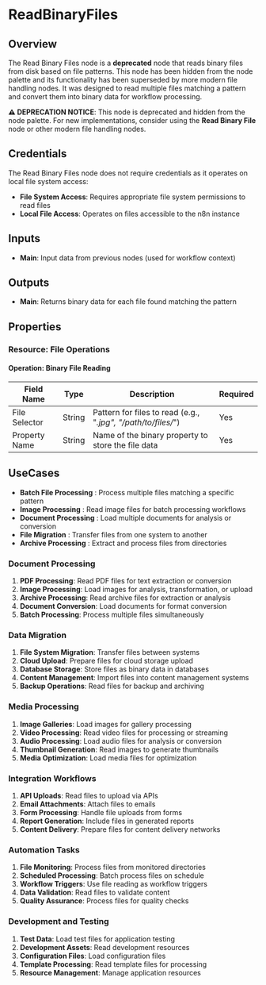 # ReadBinaryFiles

## Overview

The Read Binary Files node is a **deprecated** node that reads binary files from disk based on file patterns. This node has been hidden from the node palette and its functionality has been superseded by more modern file handling nodes. It was designed to read multiple files matching a pattern and convert them into binary data for workflow processing.

**⚠️ DEPRECATION NOTICE**: This node is deprecated and hidden from the node palette. For new implementations, consider using the **Read Binary File** node or other modern file handling nodes.

## Credentials

The Read Binary Files node does not require credentials as it operates on local file system access:

- **File System Access**: Requires appropriate file system permissions to read files
- **Local File Access**: Operates on files accessible to the n8n instance

## Inputs

- **Main**: Input data from previous nodes (used for workflow context)

## Outputs

- **Main**: Returns binary data for each file found matching the pattern

## Properties

### Resource: File Operations

#### Operation: Binary File Reading

| Field Name | Type | Description | Required |
|---|---|---|---|
| File Selector | String | Pattern for files to read (e.g., "*.jpg", "/path/to/files/*") | Yes |
| Property Name | String | Name of the binary property to store the file data | Yes |

## UseCases

- **Batch File Processing** : Process multiple files matching a specific pattern
- **Image Processing** : Read image files for batch processing workflows
- **Document Processing** : Load multiple documents for analysis or conversion
- **File Migration** : Transfer files from one system to another
- **Archive Processing** : Extract and process files from directories

### Document Processing

1. **PDF Processing**: Read PDF files for text extraction or conversion
2. **Image Processing**: Load images for analysis, transformation, or upload
3. **Archive Processing**: Read archive files for extraction or analysis
4. **Document Conversion**: Load documents for format conversion
5. **Batch Processing**: Process multiple files simultaneously

### Data Migration

1. **File System Migration**: Transfer files between systems
2. **Cloud Upload**: Prepare files for cloud storage upload
3. **Database Storage**: Store files as binary data in databases
4. **Content Management**: Import files into content management systems
5. **Backup Operations**: Read files for backup and archiving

### Media Processing

1. **Image Galleries**: Load images for gallery processing
2. **Video Processing**: Read video files for processing or streaming
3. **Audio Processing**: Load audio files for analysis or conversion
4. **Thumbnail Generation**: Read images to generate thumbnails
5. **Media Optimization**: Load media files for optimization

### Integration Workflows

1. **API Uploads**: Read files to upload via APIs
2. **Email Attachments**: Attach files to emails
3. **Form Processing**: Handle file uploads from forms
4. **Report Generation**: Include files in generated reports
5. **Content Delivery**: Prepare files for content delivery networks

### Automation Tasks

1. **File Monitoring**: Process files from monitored directories
2. **Scheduled Processing**: Batch process files on schedule
3. **Workflow Triggers**: Use file reading as workflow triggers
4. **Data Validation**: Read files to validate content
5. **Quality Assurance**: Process files for quality checks

### Development and Testing

1. **Test Data**: Load test files for application testing
2. **Development Assets**: Read development resources
3. **Configuration Files**: Load configuration files
4. **Template Processing**: Read template files for processing
5. **Resource Management**: Manage application resources

